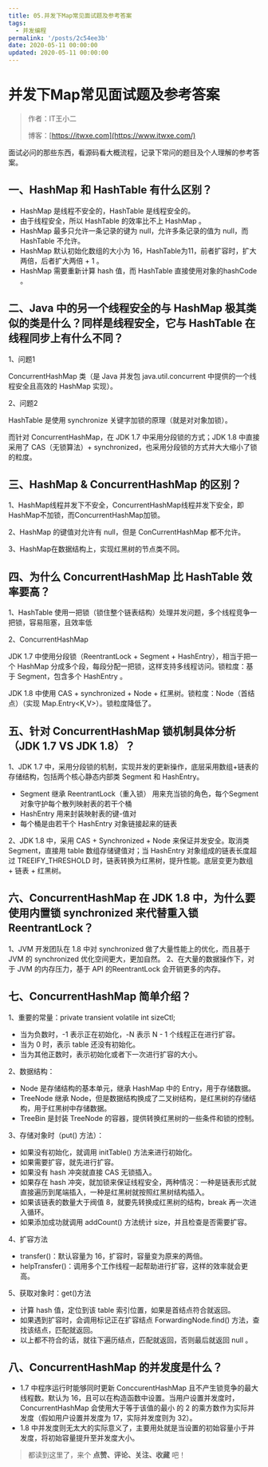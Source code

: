 ```yaml
---
title: 05.并发下Map常见面试题及参考答案
tags:
  - 并发编程
permalink: '/posts/2c54ee3b'
date: 2020-05-11 00:00:00
updated: 2020-05-11 00:00:00
---
```


# 并发下Map常见面试题及参考答案

> 作者：IT王小二
>
> 博客：[https://itwxe.com](https://www.itwxe.com/)

面试必问的那些东西，看源码看大概流程，记录下常问的题目及个人理解的参考答案。

## 一、HashMap 和 HashTable 有什么区别？

- HashMap 是线程不安全的，HashTable 是线程安全的。
- 由于线程安全，所以 HashTable 的效率比不上 HashMap 。
- HashMap 最多只允许一条记录的键为 null，允许多条记录的值为 null，而 HashTable 不允许。
- HashMap 默认初始化数组的大小为 16，HashTable为11，前者扩容时，扩大两倍，后者扩大两倍 + 1 。
- HashMap 需要重新计算 hash 值，而 HashTable 直接使用对象的hashCode 。

## 二、Java 中的另一个线程安全的与 HashMap 极其类似的类是什么？同样是线程安全，它与 HashTable 在线程同步上有什么不同？

1、问题1

ConcurrentHashMap 类（是 Java 并发包 java.util.concurrent 中提供的一个线程安全且高效的 HashMap 实现）。

2、问题2

HashTable 是使用 synchronize 关键字加锁的原理（就是对对象加锁）。

而针对 ConcurrentHashMap，在 JDK 1.7 中采用分段锁的方式；JDK 1.8 中直接采用了 CAS（无锁算法）+ synchronized，也采用分段锁的方式并大大缩小了锁的粒度。

## 三、HashMap & ConcurrentHashMap 的区别？

1、HashMap线程并发下不安全，ConcurrentHashMap线程并发下安全，即HashMap不加锁，而ConcurrentHashMap加锁。

2、HashMap 的键值对允许有 null，但是 ConCurrentHashMap 都不允许。

3、HashMap在数据结构上，实现红黑树的节点类不同。

## 四、为什么 ConcurrentHashMap 比 HashTable 效率要高？

1、HashTable 使用一把锁（锁住整个链表结构）处理并发问题，多个线程竞争一把锁，容易阻塞，且效率低

2、ConcurrentHashMap

JDK 1.7 中使用分段锁（ReentrantLock + Segment + HashEntry），相当于把一个 HashMap 分成多个段，每段分配一把锁，这样支持多线程访问。锁粒度：基于 Segment，包含多个 HashEntry 。

JDK 1.8 中使用 CAS + synchronized + Node + 红黑树。锁粒度：Node（首结点）（实现 Map.Entry<K,V>）。锁粒度降低了。

## 五、针对 ConcurrentHashMap 锁机制具体分析（JDK 1.7 VS JDK 1.8）？

1、JDK 1.7 中，采用分段锁的机制，实现并发的更新操作，底层采用数组+链表的存储结构，包括两个核心静态内部类 Segment 和 HashEntry。

- Segment 继承 ReentrantLock（重入锁） 用来充当锁的角色，每个Segment 对象守护每个散列映射表的若干个桶
- HashEntry 用来封装映射表的键-值对
- 每个桶是由若干个 HashEntry 对象链接起来的链表

2、JDK 1.8 中，采用 CAS + Synchronized + Node 来保证并发安全。取消类Segment，直接用 table 数组存储键值对；当 HashEntry 对象组成的链表长度超过 TREEIFY_THRESHOLD 时，链表转换为红黑树，提升性能。底层变更为数组 + 链表 + 红黑树。

## 六、ConcurrentHashMap 在 JDK 1.8 中，为什么要使用内置锁 synchronized 来代替重入锁 ReentrantLock？

1、JVM 开发团队在 1.8 中对 synchronized 做了大量性能上的优化，而且基于 JVM 的 synchronized 优化空间更大，更加自然。
2、在大量的数据操作下，对于 JVM 的内存压力，基于 API 的ReentrantLock 会开销更多的内存。

## 七、ConcurrentHashMap 简单介绍？

1、重要的常量：private transient volatile int sizeCtl;

- 当为负数时，-1 表示正在初始化，-N 表示 N - 1 个线程正在进行扩容。
- 当为 0 时，表示 table 还没有初始化。
- 当为其他正数时，表示初始化或者下一次进行扩容的大小。

2、数据结构：

- Node 是存储结构的基本单元，继承 HashMap 中的 Entry，用于存储数据。
- TreeNode 继承 Node，但是数据结构换成了二叉树结构，是红黑树的存储结构，用于红黑树中存储数据。
- TreeBin 是封装 TreeNode 的容器，提供转换红黑树的一些条件和锁的控制。

3、存储对象时（put() 方法）：

- 如果没有初始化，就调用 initTable() 方法来进行初始化。
- 如果需要扩容，就先进行扩容。
- 如果没有 hash 冲突就直接 CAS 无锁插入。
- 如果存在 hash 冲突，就加锁来保证线程安全，两种情况：一种是链表形式就直接遍历到尾端插入，一种是红黑树就按照红黑树结构插入。
- 如果该链表的数量大于阀值 8，就要先转换成红黑树的结构，break 再一次进入循环。
- 如果添加成功就调用 addCount() 方法统计 size，并且检查是否需要扩容。

4、扩容方法 

- transfer()：默认容量为 16，扩容时，容量变为原来的两倍。
- helpTransfer()：调用多个工作线程一起帮助进行扩容，这样的效率就会更高。

5、获取对象时：get()方法

- 计算 hash 值，定位到该 table 索引位置，如果是首结点符合就返回。
- 如果遇到扩容时，会调用标记正在扩容结点 ForwardingNode.find() 方法，查找该结点，匹配就返回。
- 以上都不符合的话，就往下遍历结点，匹配就返回，否则最后就返回 null 。

## 八、ConcurrentHashMap 的并发度是什么？

- 1.7 中程序运行时能够同时更新 ConccurentHashMap 且不产生锁竞争的最大线程数。默认为 16，且可以在构造函数中设置。当用户设置并发度时，ConcurrentHashMap 会使用大于等于该值的最小 的 2 的乘方数作为实际并发度（假如用户设置并发度为 17，实际并发度则为 32）。
- 1.8 中并发度则无太大的实际意义了，主要用处就是当设置的初始容量小于并发度，将初始容量提升至并发度大小。

> 都读到这里了，来个 **点赞、评论、关注、收藏** 吧！
